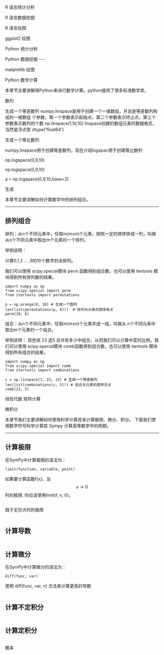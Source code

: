 

R 语言统计分析


R 语言数据挖掘


R 语言绘图


ggplot2 绘图



Python 统计分析


Python 数据挖掘 ---


matplotlib 绘图



Python 数学计算

本章节主要讲解用Python来进行数学计算。python提供了很多标准数学库。




数列

生成一个等差数列
numpy.linspace是用于创建一个一维数组，并且是等差数列构成的一维数组
个参数，第一个参数表示起始点，第二个参数表示终止点，第三个参数表示数列的个数
np.linspace(1,10,10)
linspace创建的数组元素的数据格式，当然是浮点型
dtype('float64')




生成一个等比数列

numpy.linspace用于创建等差数列，现在介绍logspac用于创建等比数列

np.logspace(0,9,10)

np.logspace(0,9,10)

a = np.logspace(0,9,10,base=2)

生成


本章节主要讲解如何计算数学中的排列组合。

---

## 排列组合
排列：从n个不同元素中，任取m(m≤n)个元素，按照一定的顺序排成一列，叫做从n个不同元素中取出m个元素的一个排列。

举例说明：

计算0,1,2 ... ,9的10个数字的全排列。

我们可以使用 scipy.special模块 perm 函数得到组合数，也可以使用 itertools 模块得到所有排列数的结果。
```
import numpy as np
from scipy.special import perm
from itertools import permutations

p = np.arange(0, 10) # 生成一个数列
len(list(permutations(p, 6)))  # 排列与元素的顺序有关
perm(10, 6)
```
组合：从n个不同元素中，任取m(m≤n)个元素并成一组，叫做从 n个不同元素中取出m个元素的一个组合。

举例说明：
双色球 23 选5 总共有多少中组合，从而我们可以计算中奖的比例。我们可以使用 scipy.special模块 comb函数得到组合数，也可以使用 itertools 模块得到所有组合的结果。
```
import numpy as np
from scipy.special import comb
from itertools import combinations

c = np.linspace(1, 23, 23) # 生成一个等差数列
len(list(combinations(c, 5))) # 组合与元素的顺序无关
comb(23, 5)

```

线性代数
矩阵计算

微积分

本章节我们主要讲解如何使用科学计算库来计算极限、微分、积分。
下面我们使用数学符号科学计算库 Sympy 计算高等数学中的例题。

---
## 计算极限

在SymPy中计算极限的语法为：
```
limit(function, variable, point)
```
如果要计算函数f(x)，当$$x \rightarrow 0$$时的极限, 你应该使用limit(f, x, 0)。

```

```
趋于无穷大时的极限
```

```
## 计算导数

```

```

## 计算微分

在SymPy中计算微分的语法为：
```
diff(func, var)
```
使用 diff(func, var, n) 方法来计算更高的导数
```

```
## 计算不定积分

```

```
## 计算定积分

```

```







概率




